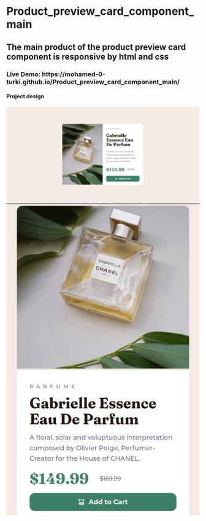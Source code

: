 <h1>Product_preview_card_component_main</h1>
<h2>The main product of the product preview card component is responsive by html and css</h2>
<h3>Live Demo: https://mohamed-0-turki.github.io/Product_preview_card_component_main/</h3>
<h4>Project design</h4>
<img src="./design/1.png">
<img src="./design/2.png">

